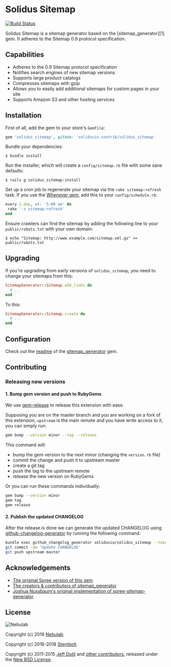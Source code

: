# Solidus Sitemap

[![Build Status](https://circleci.com/gh/solidusio-contrib/solidus_sitemap.svg?style=svg)](https://circleci.com/gh/solidusio-contrib/solidus_sitemap)

Solidus Sitemap is a sitemap generator based on the [sitemap_generator][1] gem. It adheres to the
Sitemap 0.9 protocol specification.

## Capabilities

- Adheres to the 0.9 Sitemap protocol specification
- Notifies search engines of new sitemap versions
- Supports large product catalogs
- Compresses sitemaps with gzip
- Allows you to easily add additional sitemaps for custom pages in your site
- Supports Amazon S3 and other hosting services

## Installation

First of all, add the gem to your store's `Gemfile`:

```ruby
gem 'solidus_sitemap', github: 'solidusio-contrib/solidus_sitemap'
```

Bundle your dependencies:

```console
$ bundle install
```

Run the installer, which will create a `config/sitemap.rb` file with some sane defaults:

```console
$ rails g solidus_sitemap:install
```

Set up a cron job to regenerate your sitemap via the `rake sitemap:refresh` task. If you use the
[Whenever gem](https://github.com/javan/whenever), add this to your `config/schedule.rb`:

```ruby
every 1.day, at: '5:00 am' do
 rake '-s sitemap:refresh'
end
```

Ensure crawlers can find the sitemap by adding the following line to your `public/robots.txt` with
your own domain:

```console
$ echo "Sitemap: http://www.example.com/sitemap.xml.gz" >> public/robots.txt
```

## Upgrading

If you're upgrading from early versions of `solidus_sitemap`, you need to change your sitemaps from
this:

```ruby
SitemapGenerator::Sitemap.add_links do
  # ...
end
```

To this:

```ruby
SitemapGenerator::Sitemap.create do
  # ...
end
```

## Configuration

Check out the [readme](https://github.com/kjvarga/sitemap_generator/blob/master/README.md) of the
[sitemap_generator](https://github.com/kjvarga/sitemap_generator) gem.

## Contributing

### Releasing new versions

#### 1. Bump gem version and push to RubyGems

We use [gem-release](https://github.com/svenfuchs/gem-release) to release this extension with ease.

Supposing you are on the master branch and you are working on a fork of this extension, `upstream`
is the main remote and you have write access to it, you can simply run:

```bash
gem bump --version minor --tag --release
```

This command will:

- bump the gem version to the next minor (changing the `version.rb` file)
- commit the change and push it to upstream master
- create a git tag
- push the tag to the upstream remote
- release the new version on RubyGems

Or you can run these commands individually:

```bash
gem bump --version minor
gem tag
gem release
```

#### 2. Publish the updated CHANGELOG

After the release is done we can generate the updated CHANGELOG using
[github-changelog-generator](https://github.com/github-changelog-generator/github-changelog-generator)
by running the following command:

```bash
bundle exec github_changelog_generator solidusio/solidus_sitemap --token YOUR_GITHUB_TOKEN
git commit -am 'Update CHANGELOG'
git push upstream master
```

## Acknowledgements

- [The original Spree version of this gem](https://github.com/spree-contrib/spree_sitemap)
- [The creators & contributors of sitemap_generator](http://github.com/kjvarga/sitemap_generator/contributors)
- [Joshua Nussbaum's original implementation of spree-sitemap-generator](https://github.com/joshnuss/spree-sitemap-generator)

## License

![Nebulab](http://nebulab.it/assets/images/public/logo.svg)

Copyright (c) 2019 [Nebulab](https://nebulab.it).

Copyright (c) 2016-2018 [Stembolt](https://stembolt.com/).

Copyright (c) 2011-2015 [Jeff Dutil](https://github.com/jdutil) and
[other contributors](https://github.com/solidusio-contrib/solidus_sitemap/graphs/contributors),
released under the [New BSD License](https://github.com/kjvarga/sitemap_generator/blob/master/MIT-LICENSE).
